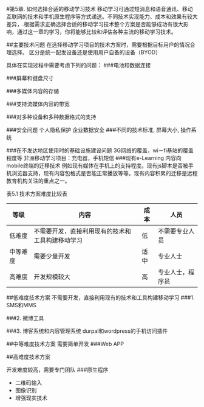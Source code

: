 #第5章. 如何选择合适的移动学习技术    移动学习可通过短消息和语音通讯、移动互联网的技术和手机原生程序等方式递送。不同技术实现能力、成本和效果有较大差异，.根据需求正确选择合适的移动学习技术整个方案是否能够成功有很大影响，通过这一章的学习，你将能够比较和评估各种主流的移动学习技术。
##主要技术问题
在选择移动学习项目的技术方案时，需要根据目标用户的情况合理选择。
区分是统一配发设备还是使用用户自备的设备（BYOD）

具体在实现过程中需要考虑下列的问题：###电池和数据连接

###屏幕和键盘尺寸

###多媒体内容的存储

###支持流媒体内容的带宽

###对多种设备和多种数据格式的支持

###安全问题
个人隐私保护
企业数据安全
###不同的技术标准, 屏幕大小, 操作系统

###在不发达地区使用时的基础设施建设问题
3G网络的覆盖，wi－fi基站的覆盖程度等
非洲移动学习项目：充电器，手机短信
###现有e-Learning 内容向mobile终端的迁移技术
例如现有媒体在手机上的支持程度。现有js脚本是否被手机浏览器支持，现有内容包格式是否能正常播放等等。现有内容积累的迁移是远程教育机构关注的重点之一。

表5.1 技术方案难度比较表
| 等级 | 内容 | 成本 | 人员 |
| ------------ | ------------- | ------------ |------------ |
| 低难度 | 不需要开发，直接利用现有的技术和工具构建移动学习  | 低 | 不需要专业人员
| 中等难度 | 需要少量开发  | 适中 | 专业人士
| 高难度 | 开发规模较大  | 高 | 专业人士，程序员##低难度技术方案
不需要开发，直接利用现有的技术和工具构建移动学习
###1. SMS和MMS

###2. 微博工具###3. 博客系统和内容管理系统
durpal和wordpress的手机访问插件##中等难度技术方案
需要简单开发###Web APP ##高难度技术方案

开发难度较高，需要专门团队
###原生程序
* 二维码输入
* 图像识别* 增强现实技术
